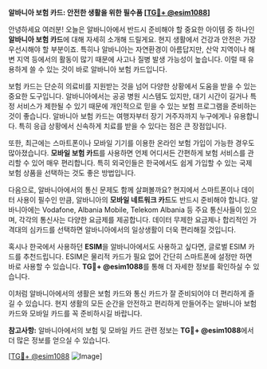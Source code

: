 **알바니아 보험 카드: 안전한 생활을 위한 필수품 [[TG💪+ @esim1088](https://t.me/s/esim1088)]**

안녕하세요 여러분! 오늘은 알바니아에서 반드시 준비해야 할 중요한 아이템 중 하나인 **알바니아 보험 카드**에 대해 자세히 소개해 드릴게요. 현지 생활에서 건강과 안전은 가장 우선시해야 할 부분이죠. 특히나 알바니아는 자연환경이 아름답지만, 산악 지역이나 해변 지역 등에서의 활동이 많기 때문에 사고나 질병 발생 가능성이 높습니다. 이럴 때 유용하게 쓸 수 있는 것이 바로 알바니아 보험 카드입니다.

보험 카드는 단순히 의료비를 지원받는 것을 넘어 다양한 상황에서 도움을 받을 수 있는 중요한 도구입니다. 알바니아에서는 공공 병원 시스템도 있지만, 대기 시간이 길거나 특정 서비스가 제한될 수 있기 때문에 개인적으로 믿을 수 있는 보험 프로그램을 준비하는 것이 좋습니다. 알바니아 보험 카드는 여행자부터 장기 거주자까지 누구에게나 유용합니다. 특히 응급 상황에서 신속하게 치료를 받을 수 있다는 점은 큰 장점입니다.

또한, 최근에는 스마트폰이나 모바일 기기를 이용한 온라인 보험 가입이 가능한 경우도 많아졌습니다. **모바일 보험 카드**를 사용하면 언제 어디서든 간편하게 보험 서비스를 관리할 수 있어 매우 편리합니다. 특히 외국인들은 한국에서도 쉽게 가입할 수 있는 국제 보험 상품을 선택하는 것도 좋은 방법입니다.

다음으로, 알바니아에서의 통신 문제도 함께 살펴볼까요? 현지에서 스마트폰이나 데이터 사용이 필수인 만큼, 알바니아의 **모바일 네트워크 카드**도 반드시 준비해야 합니다. 알바니아에는 Vodafone, Albania Mobile, Telekom Albania 등 주요 통신사들이 있으며, 각각의 통신사는 다양한 요금제를 제공합니다. 데이터 무제한 요금제나 합리적인 가격대의 심카드를 선택하면 알바니아에서의 일상생활이 더욱 편리해질 것입니다.

혹시나 한국에서 사용하던 **ESIM**을 알바니아에서도 사용하고 싶다면, 글로벌 ESIM 카드를 추천드립니다. ESIM은 물리적 카드가 필요 없어 간단히 스마트폰에 설정만 하면 바로 사용할 수 있습니다. **TG💪+ @esim1088**를 통해 더 자세한 정보를 확인하실 수 있습니다.

이처럼 알바니아에서의 생활은 보험 카드와 통신 카드가 잘 준비되어야 더 편리하게 즐길 수 있습니다. 현지 생활의 모든 순간을 안전하고 편리하게 만들어주는 알바니아 보험 카드와 모바일 카드를 꼭 준비하시길 바랍니다.

**참고사항:** 알바니아에서의 보험 및 모바일 카드 관련 정보는 **TG💪+ @esim1088**에서 더 많은 정보를 얻으실 수 있습니다. 

[[TG💪+ @esim1088](https://t.me/s/esim1088) ![Image](https://i.postimg.cc/Y0z9fWf4/image.png)]